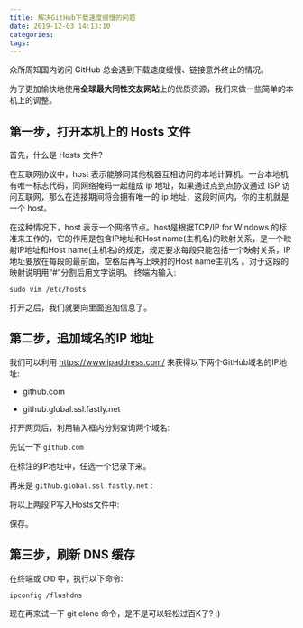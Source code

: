 ```yaml
---
title: 解决GitHub下载速度缓慢的问题
date: 2019-12-03 14:13:10
categories:
tags:
---
```

众所周知国内访问 GitHub 总会遇到下载速度缓慢、链接意外终止的情况。

为了更加愉快地使用**全球最大同性交友网站**上的优质资源，我们来做一些简单的本机上的调整。

## 第一步，打开本机上的 Hosts 文件

首先，什么是 Hosts 文件?

在互联网协议中，host 表示能够同其他机器互相访问的本地计算机。一台本地机有唯一标志代码，同网络掩码一起组成 ip 地址，如果通过点到点协议通过 ISP 访问互联网，那么在连接期间将会拥有唯一的 ip 地址，这段时间内，你的主机就是一个 host。

在这种情况下，host 表示一个网络节点。host是根据TCP/IP for Windows 的标准来工作的，它的作用是包含IP地址和Host name(主机名)的映射关系，是一个映射IP地址和Host name(主机名)的规定，规定要求每段只能包括一个映射关系，IP 地址要放在每段的最前面，空格后再写上映射的Host name主机名 。对于这段的映射说明用“#”分割后用文字说明。
终端内输入:

```shell
sudo vim /etc/hosts
```

打开之后，我们就要向里面追加信息了。

## 第二步，追加域名的IP 地址

我们可以利用 https://www.ipaddress.com/ 来获得以下两个GitHub域名的IP地址:

* github.com

* github.global.ssl.fastly.net

打开网页后，利用输入框内分别查询两个域名:

先试一下 `github.com`

在标注的IP地址中，任选一个记录下来。

再来是 `github.global.ssl.fastly.net` :

将以上两段IP写入Hosts文件中:

保存。

## 第三步，刷新 DNS 缓存

在终端或 `CMD` 中，执行以下命令:

```shell
ipconfig /flushdns
```

现在再来试一下 git clone 命令，是不是可以轻松过百K了? :)